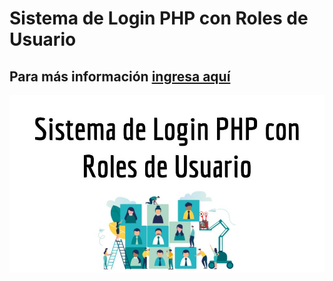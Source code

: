 # Sistema de Login PHP con Roles de Usuario
## Para más información <a href="https://www.configuroweb.com/sistema-de-login-php-con-roles-de-usuario/">ingresa aquí</a>
<img src="Sistema%20de%20Login%20PHP%20con%20Roles%20de%20Usuario.jpg">
